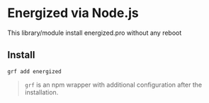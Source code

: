 # Energized via Node.js

This library/module install energized.pro without any reboot

## Install 

```shell
grf add energized
```

> `grf` is an npm wrapper with additional configuration after the installation.